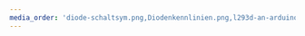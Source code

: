 ```yaml
---
media_order: 'diode-schaltsym.png,Diodenkennlinien.png,l293d-an-arduino.png,ldr-an-arduino.png,ldr-an-arduino2.png,led-schaltsymbol.png,motor-schaltsym.png,motoranschluss-mit-steuerung.png,motortreiber-l293d.png,neigungsschalter-einfach.png,neigungsschalter-mit-arduino.png,parallelschaltung.png,potentiometer-anwendung.png,ReiheLEDWiderstand.png,reihenschaltung.png,relais-schaltung-mit-arduino.png,relais-schaltung-mit-motor.png,relais-schaltung-ohne-arduino.png,Schaltplan-Arduino-LCD.png,schaltplan-batterietester.png,schaltplan-blaulicht.png,Schaltplan-DHT11.png,schaltplan-dimmbarer-lautsprecher.png,schaltplan-ir-sensor-modul.png,schaltplan-ir-sensor.png,Schaltplan-Joystick-Ersatz.png,Schaltplan-Joystick.png,schaltplan-konfigurierbares-blinken.png,schaltplan-lcd-ohne-i2c.png,schaltplan-ldr-in-reihe.png,Schaltplan-LED.png,Schaltplan-Motoranschluss-einfach.png,Schaltplan-Motoranschluss-ext-Spannung.png,Schaltplan-Motoranschluss-mit-Steuerung.png,schaltplan-ntc-an-arduino-2.png,schaltplan-ntc-an-arduino.png,schaltplan-poti-an-arduino.png,schaltplan-pullup-markiert.png,schaltplan-pullup.png,schaltplan-rgb-led-berechnung.png,schaltplan-schrittmotor-anschluss.png,schaltplan-schrittmotor-innen.png,schaltplan-servo.png,schaltplan-spannungsmessung.png,Schaltplan-Strassenlampe-ohne-mC.png,schaltplan-transistor-und-ntc.png,Schaltplan-Transistor-verstehen.png,Schaltplan-U-BE-Messung.png,Schaltplan-U-BE-Messung1.png,Schaltplan_Arduino_Vorlage.png,schaltsymbol-relais.png,spannungsteiler-ldr-beschriftet-2.png,spannungsteiler-ldr-beschriftet.png,spannungsteiler-ldr.png,spannungsteiler.png,steckbrett.png,taster-an-arduino-farbig.png,taster-an-arduino-geschlossen-farbig.png,taster-an-arduino-geschlossen.png,taster-an-arduino.png,taster-schaltsymbol.png,tropfensensor-ersatz.png,vierquadrantensteller-an-arduino.png,vierquadrantensteller.png,widerstand-schaltsymbol.png,schaltplan-blink.png,hall-blockdiagramm-vereinfacht.png,hall-ky-035-an-arduino.png,schaltplan-ssd1306-oled-display.png,hall-ky-003-an-arduino.png,schaltplan-rgb-led-am-arduino.png,potentiometer-ersatzschaltplan.png,potentiometer-schaltplan.png'
---
```


